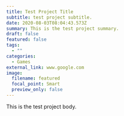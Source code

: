 ```yaml
---
title: Test Project Title
subtitle: test project subtitle.
date: 2020-08-03T08:04:43.573Z
summary: This is the test project summary.
draft: false
featured: false
tags:
  - ""
categories:
  - Games
external_link: www.google.com
image:
  filename: featured
  focal_point: Smart
  preview_only: false
---
```

This is the test project body.